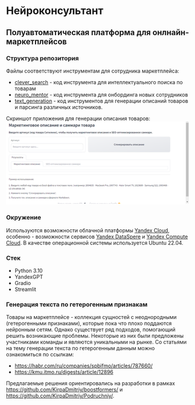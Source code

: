 # Нейроконсультант
## Полуавтоматическая платформа для онлнайн-маркетплейсов
### Структура репозитория
Файлы соответствуют инструментам для сотрудника маркетплейса:
- [clever_search](https://github.com/KirpaDmitriy/aith/clever_search.py) - код инструмента для интеллектуального поиска по товарам
- [neuro_mentor](https://github.com/KirpaDmitriy/aith/neuro_mentor.py) - код инструмента для онбординга новых сотрудников
- [text_generation](https://github.com/KirpaDmitriy/aith/text_generation.py) - код инструментов для генерации описаний товаров и парсинга различных источников.

Скриншот приложения для генерации описания товаров:
![img.png](imgs/img.png)

### Окружение
Используются возможности облачной платформы [Yandex Cloud](https://yandex.cloud/ru/), особенно - возможности сервисов [Yandex DataSpere](https://datasphere.yandex.cloud) и [Yandex Compute Cloud](https://yandex.cloud/ru/services/compute).
В качестве операционной системы используется Ubuntu 22.04.

### Стек
- Python 3.10
- YandexGPT
- Gradio
- Streamlit

### Генерация текста по гетерогенным признакам
Товары на маркетплейсе - коллекция сущностей с неоднородными (гетерогенными признаками), которые пока что плохо поддаются нейронным сетям. Однако существует ряд подходов, помогающий решить возникающие проблемы. Некоторые из них были предложены участниками команды и являются уникальными на рынке. Со статьями на тему генерации текста по гетерогенным данным можно ознакомиться по ссылкам:
- https://habr.com/ru/companies/spbifmo/articles/787660/
- https://kmu.itmo.ru/digests/article/12896

Предлагаемые решения ориентировались на разработки в рамках https://github.com/KirpaDmitriy/boostformers/ и https://github.com/KirpaDmitriy/Podruchniy/.
